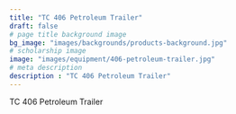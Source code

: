 ```yaml
---
title: "TC 406 Petroleum Trailer"
draft: false
# page title background image
bg_image: "images/backgrounds/products-background.jpg"
# scholarship image
image: "images/equipment/406-petroleum-trailer.jpg"
# meta description
description : "TC 406 Petroleum Trailer"
---
```


TC 406 Petroleum Trailer